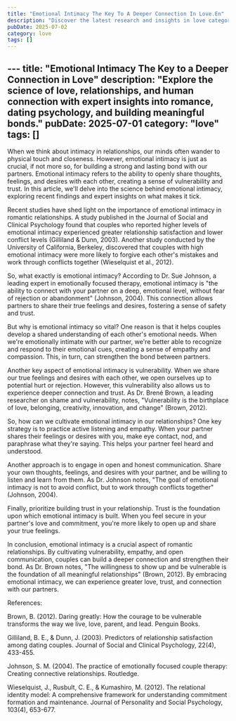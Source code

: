 ```yaml
---
title: "Emotional Intimacy The Key To A Deeper Connection In Love.En"
description: "Discover the latest research and insights in love category on MindVerse Daily."
pubDate: 2025-07-02
category: love
tags: []
---
```


﻿---
title: "Emotional Intimacy The Key to a Deeper Connection in Love"
description: "Explore the science of love, relationships, and human connection with expert insights into romance, dating psychology, and building meaningful bonds."
pubDate: 2025-07-01
category: "love"
tags: []
---

When we think about intimacy in relationships, our minds often wander to physical touch and closeness. However, emotional intimacy is just as crucial, if not more so, for building a strong and lasting bond with our partners. Emotional intimacy refers to the ability to openly share thoughts, feelings, and desires with each other, creating a sense of vulnerability and trust. In this article, we'll delve into the science behind emotional intimacy, exploring recent findings and expert insights on what makes it tick.

Recent studies have shed light on the importance of emotional intimacy in romantic relationships. A study published in the Journal of Social and Clinical Psychology found that couples who reported higher levels of emotional intimacy experienced greater relationship satisfaction and lower conflict levels (Gilliland & Dunn, 2003). Another study conducted by the University of California, Berkeley, discovered that couples with high emotional intimacy were more likely to forgive each other's mistakes and work through conflicts together (Wieselquist et al., 2012).

So, what exactly is emotional intimacy? According to Dr. Sue Johnson, a leading expert in emotionally focused therapy, emotional intimacy is "the ability to connect with your partner on a deep, emotional level, without fear of rejection or abandonment" (Johnson, 2004). This connection allows partners to share their true feelings and desires, fostering a sense of safety and trust.

But why is emotional intimacy so vital? One reason is that it helps couples develop a shared understanding of each other's emotional needs. When we're emotionally intimate with our partner, we're better able to recognize and respond to their emotional cues, creating a sense of empathy and compassion. This, in turn, can strengthen the bond between partners.

Another key aspect of emotional intimacy is vulnerability. When we share our true feelings and desires with each other, we open ourselves up to potential hurt or rejection. However, this vulnerability also allows us to experience deeper connection and trust. As Dr. Brené Brown, a leading researcher on shame and vulnerability, notes, "Vulnerability is the birthplace of love, belonging, creativity, innovation, and change" (Brown, 2012).

So, how can we cultivate emotional intimacy in our relationships? One key strategy is to practice active listening and empathy. When your partner shares their feelings or desires with you, make eye contact, nod, and paraphrase what they're saying. This helps your partner feel heard and understood.

Another approach is to engage in open and honest communication. Share your own thoughts, feelings, and desires with your partner, and be willing to listen and learn from them. As Dr. Johnson notes, "The goal of emotional intimacy is not to avoid conflict, but to work through conflicts together" (Johnson, 2004).

Finally, prioritize building trust in your relationship. Trust is the foundation upon which emotional intimacy is built. When you feel secure in your partner's love and commitment, you're more likely to open up and share your true feelings.

In conclusion, emotional intimacy is a crucial aspect of romantic relationships. By cultivating vulnerability, empathy, and open communication, couples can build a deeper connection and strengthen their bond. As Dr. Brown notes, "The willingness to show up and be vulnerable is the foundation of all meaningful relationships" (Brown, 2012). By embracing emotional intimacy, we can experience greater love, trust, and connection with our partners.

References:

Brown, B. (2012). Daring greatly: How the courage to be vulnerable transforms the way we live, love, parent, and lead. Penguin Books.

Gilliland, B. E., & Dunn, J. (2003). Predictors of relationship satisfaction among dating couples. Journal of Social and Clinical Psychology, 22(4), 433-455.

Johnson, S. M. (2004). The practice of emotionally focused couple therapy: Creating connective relationships. Routledge.

Wieselquist, J., Rusbult, C. E., & Kumashiro, M. (2012). The relational identity model: A comprehensive framework for understanding commitment formation and maintenance. Journal of Personality and Social Psychology, 103(4), 653-677.
